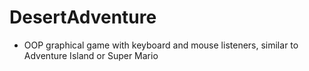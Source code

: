 # DesertAdventure
* OOP graphical game with keyboard and mouse listeners, similar to Adventure Island or Super Mario
